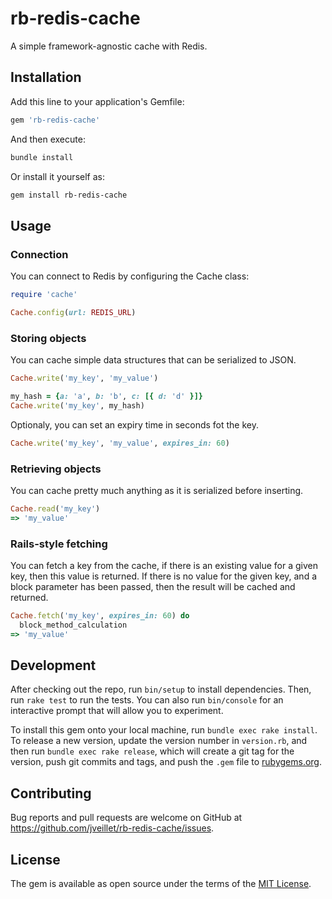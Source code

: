 # rb-redis-cache

A simple framework-agnostic cache with Redis.

## Installation

Add this line to your application's Gemfile:

```ruby
gem 'rb-redis-cache'
```

And then execute:

```bash
bundle install
```

Or install it yourself as:

```bash
gem install rb-redis-cache
```

## Usage

### Connection

You can connect to Redis by configuring the Cache class:

```ruby
require 'cache'

Cache.config(url: REDIS_URL)
```

### Storing objects

You can cache simple data structures that can be serialized to JSON.

```ruby
Cache.write('my_key', 'my_value')
```

```ruby
my_hash = {a: 'a', b: 'b', c: [{ d: 'd' }]}
Cache.write('my_key', my_hash)
```

Optionaly, you can set an expiry time in seconds fot the key.

```ruby
Cache.write('my_key', 'my_value', expires_in: 60)
```

### Retrieving objects

You can cache pretty much anything as it is serialized before inserting.

```ruby
Cache.read('my_key')
=> 'my_value'
```

### Rails-style fetching

You can fetch a key from the cache, if there is an existing value for a given key, then this value is returned.
If there is no value for the given key, and a block parameter has been passed, then the result will be cached and returned.

```ruby
Cache.fetch('my_key', expires_in: 60) do
  block_method_calculation
=> 'my_value'
```

## Development

After checking out the repo, run `bin/setup` to install dependencies. Then, run `rake test` to run the tests. You can also run `bin/console` for an interactive prompt that will allow you to experiment.

To install this gem onto your local machine, run `bundle exec rake install`. To release a new version, update the version number in `version.rb`, and then run `bundle exec rake release`, which will create a git tag for the version, push git commits and tags, and push the `.gem` file to [rubygems.org](https://rubygems.org).

## Contributing

Bug reports and pull requests are welcome on GitHub at https://github.com/jveillet/rb-redis-cache/issues.

## License

The gem is available as open source under the terms of the [MIT License](https://opensource.org/licenses/MIT).
